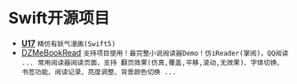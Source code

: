 # Swift开源项目
* [**U17**](https://github.com/spicyShrimp/U17) `精仿有妖气漫画(Swift5)`
* [DZMeBookRead](https://github.com/dengzemiao/DZMeBookRead) `支持项目使用！最完整小说阅读器Demo！仿iReader(掌阅)，QQ阅读 ... 常用阅读器阅读页面，支持 翻页效果(仿真,覆盖,平移,滚动,无效果)、字体切换、书签功能、阅读记录、亮度调整、背景颜色切换 ...`